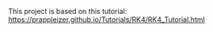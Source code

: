 This project is based on this tutorial: https://prappleizer.github.io/Tutorials/RK4/RK4_Tutorial.html










